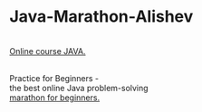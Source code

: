 # Java-Marathon-Alishev
<br><a href="https://www.youtube.com/c/alishevN">Online course JAVA.</a><br><br>

Practice for Beginners - <br>
the best online Java problem-solving <br>
<a href="https://java-marathon.tilda.ws/">marathon for beginners.</a><br><br><br>